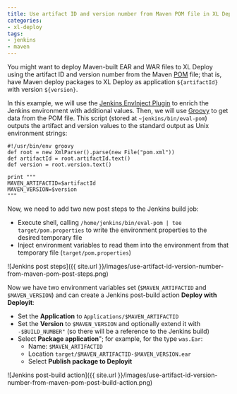 ```yaml
---
title: Use artifact ID and version number from Maven POM file in XL Deploy
categories:
- xl-deploy
tags:
- jenkins
- maven
---
```


You might want to deploy Maven-built EAR and WAR files to XL Deploy using the artifact ID and version number from the Maven [POM](http://maven.apache.org/pom.html) file; that is, have Maven deploy packages to XL Deploy as application `${artifactId}` with version `${version}`.

In this example, we will use the [Jenkins EnvInject Plugin](https://wiki.jenkins-ci.org/display/JENKINS/EnvInject+Plugin) to enrich the Jenkins environment with additional values. Then, we will use [Groovy](http://groovy.codehaus.org/) to get data from the POM file. This script (stored at `~jenkins/bin/eval-pom`) outputs the artifact and version values to the standard output as Unix environment strings:

    #!/usr/bin/env groovy
    def root = new XmlParser().parse(new File("pom.xml"))
    def artifactId = root.artifactId.text()
    def version = root.version.text()
 
    print """
    MAVEN_ARTIFACTID=$artifactId
    MAVEN_VERSION=$version
    """

Now, we need to add two new post steps to the Jenkins build job:

* Execute shell, calling `/home/jenkins/bin/eval-pom | tee target/pom.properties` to write the environment properties to the desired temporary file
* Inject environment variables to read them into the environment from that temporary file (`target/pom.properties`)

![Jenkins post steps]({{ site.url }}/images/use-artifact-id-version-number-from-maven-pom-post-steps.png)

Now we have two environment variables set (`$MAVEN_ARTIFACTID` and `$MAVEN_VERSION`) and can create a Jenkins post-build action **Deploy with Deployit**:

* Set the **Application** to `Applications/$MAVEN_ARTIFACTID`
* Set the **Version** to `$MAVEN_VERSION` and optionally extend it with `-$BUILD_NUMBER"` (so there will be a reference to the Jenkins build)
* Select **Package application**"; for example, for the type `was.Ear`:
    * Name: `$MAVEN_ARTIFACTID`
    * Location `target/$MAVEN_ARTIFACTID-$MAVEN_VERSION.ear`
    * Select **Publish package to Deployit**

![Jenkins post-build action]({{ site.url }}/images/use-artifact-id-version-number-from-maven-pom-post-build-action.png)